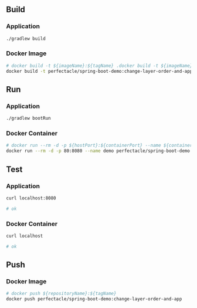 ## Build
### Application
```bash
./gradlew build
```

### Docker Image
```bash
# docker build -t ${imageName}:${tagName} .docker build -t ${imageName}:${tagName} .
docker build -t perfectacle/spring-boot-demo:change-layer-order-and-app .
```

## Run
### Application
```bash
./gradlew bootRun
```

### Docker Container
```bash
# docker run --rm -d -p ${hostPort}:${containerPort} --name ${containerName} ${imageName}:${tagName}
docker run --rm -d -p 80:8080 --name demo perfectacle/spring-boot-demo:change-layer-order-and-app
```

## Test
### Application
```bash
curl localhost:8080

# ok
```

### Docker Container
```bash
curl localhost

# ok
```

## Push
### Docker Image
```bash
# docker push ${repositoryName}:${tagName}
docker push perfectacle/spring-boot-demo:change-layer-order-and-app
```